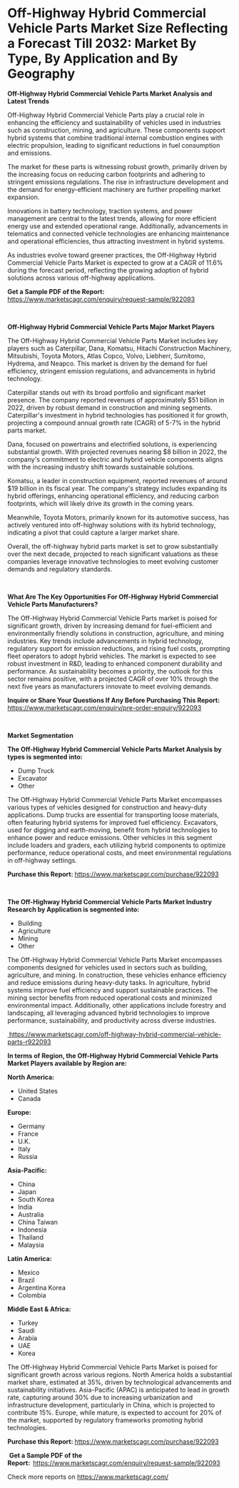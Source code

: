 <p><h1>Off-Highway Hybrid Commercial Vehicle Parts Market Size Reflecting a Forecast Till 2032: Market By Type, By Application and By Geography</h1></p><p><strong>Off-Highway Hybrid Commercial Vehicle Parts Market Analysis and Latest Trends</strong></p>
<p><p>Off-Highway Hybrid Commercial Vehicle Parts play a crucial role in enhancing the efficiency and sustainability of vehicles used in industries such as construction, mining, and agriculture. These components support hybrid systems that combine traditional internal combustion engines with electric propulsion, leading to significant reductions in fuel consumption and emissions. </p><p>The market for these parts is witnessing robust growth, primarily driven by the increasing focus on reducing carbon footprints and adhering to stringent emissions regulations. The rise in infrastructure development and the demand for energy-efficient machinery are further propelling market expansion. </p><p>Innovations in battery technology, traction systems, and power management are central to the latest trends, allowing for more efficient energy use and extended operational range. Additionally, advancements in telematics and connected vehicle technologies are enhancing maintenance and operational efficiencies, thus attracting investment in hybrid systems. </p><p>As industries evolve toward greener practices, the Off-Highway Hybrid Commercial Vehicle Parts Market is expected to grow at a CAGR of 11.6% during the forecast period, reflecting the growing adoption of hybrid solutions across various off-highway applications.</p></p>
<p><strong>Get a Sample PDF of the Report:&nbsp;</strong> <a href="https://www.marketscagr.com/enquiry/request-sample/922093?utm_campaign=2390&utm_medium=2&utm_source=Github&utm_content=ia&utm_term=23022025&utm_id=off-highway-hybrid-commercial-vehicle-parts">https://www.marketscagr.com/enquiry/request-sample/922093</a></p>
<p>&nbsp;</p>
<p><strong>Off-Highway Hybrid Commercial Vehicle Parts Major Market Players</strong></p>
<p><p>The Off-Highway Hybrid Commercial Vehicle Parts Market includes key players such as Caterpillar, Dana, Komatsu, Hitachi Construction Machinery, Mitsubishi, Toyota Motors, Atlas Copco, Volvo, Liebherr, Sumitomo, Hydrema, and Neapco. This market is driven by the demand for fuel efficiency, stringent emission regulations, and advancements in hybrid technology.</p><p>Caterpillar stands out with its broad portfolio and significant market presence. The company reported revenues of approximately $51 billion in 2022, driven by robust demand in construction and mining segments. Caterpillar's investment in hybrid technologies has positioned it for growth, projecting a compound annual growth rate (CAGR) of 5-7% in the hybrid parts market.</p><p>Dana, focused on powertrains and electrified solutions, is experiencing substantial growth. With projected revenues nearing $8 billion in 2022, the company's commitment to electric and hybrid vehicle components aligns with the increasing industry shift towards sustainable solutions.</p><p>Komatsu, a leader in construction equipment, reported revenues of around $19 billion in its fiscal year. The company's strategy includes expanding its hybrid offerings, enhancing operational efficiency, and reducing carbon footprints, which will likely drive its growth in the coming years.</p><p>Meanwhile, Toyota Motors, primarily known for its automotive success, has actively ventured into off-highway solutions with its hybrid technology, indicating a pivot that could capture a larger market share.</p><p>Overall, the off-highway hybrid parts market is set to grow substantially over the next decade, projected to reach significant valuations as these companies leverage innovative technologies to meet evolving customer demands and regulatory standards.</p></p>
<p>&nbsp;</p>
<p><strong>What Are The Key Opportunities For Off-Highway Hybrid Commercial Vehicle Parts Manufacturers?</strong></p>
<p><p>The Off-Highway Hybrid Commercial Vehicle Parts market is poised for significant growth, driven by increasing demand for fuel-efficient and environmentally friendly solutions in construction, agriculture, and mining industries. Key trends include advancements in hybrid technology, regulatory support for emission reductions, and rising fuel costs, prompting fleet operators to adopt hybrid vehicles. The market is expected to see robust investment in R&D, leading to enhanced component durability and performance. As sustainability becomes a priority, the outlook for this sector remains positive, with a projected CAGR of over 10% through the next five years as manufacturers innovate to meet evolving demands.</p></p>
<p><strong>Inquire or Share Your Questions If Any Before Purchasing This Report:</strong> <a href="https://www.marketscagr.com/enquiry/pre-order-enquiry/922093?utm_campaign=2390&utm_medium=2&utm_source=Github&utm_content=ia&utm_term=23022025&utm_id=off-highway-hybrid-commercial-vehicle-parts">https://www.marketscagr.com/enquiry/pre-order-enquiry/922093</a></p>
<p>&nbsp;</p>
<p><strong>Market Segmentation</strong></p>
<p><strong>The Off-Highway Hybrid Commercial Vehicle Parts Market Analysis by types is segmented into:</strong></p>
<p><ul><li>Dump Truck</li><li>Excavator</li><li>Other</li></ul></p>
<p><p>The Off-Highway Hybrid Commercial Vehicle Parts Market encompasses various types of vehicles designed for construction and heavy-duty applications. Dump trucks are essential for transporting loose materials, often featuring hybrid systems for improved fuel efficiency. Excavators, used for digging and earth-moving, benefit from hybrid technologies to enhance power and reduce emissions. Other vehicles in this segment include loaders and graders, each utilizing hybrid components to optimize performance, reduce operational costs, and meet environmental regulations in off-highway settings.</p></p>
<p><strong>Purchase this Report:&nbsp;</strong><a href="https://www.marketscagr.com/purchase/922093?utm_campaign=2390&utm_medium=2&utm_source=Github&utm_content=ia&utm_term=23022025&utm_id=off-highway-hybrid-commercial-vehicle-parts">https://www.marketscagr.com/purchase/922093</a></p>
<p>&nbsp;</p>
<p><strong>The Off-Highway Hybrid Commercial Vehicle Parts Market Industry Research by Application is segmented into:</strong></p>
<p><ul><li>Building</li><li>Agriculture</li><li>Mining</li><li>Other</li></ul></p>
<p><p>The Off-Highway Hybrid Commercial Vehicle Parts Market encompasses components designed for vehicles used in sectors such as building, agriculture, and mining. In construction, these vehicles enhance efficiency and reduce emissions during heavy-duty tasks. In agriculture, hybrid systems improve fuel efficiency and support sustainable practices. The mining sector benefits from reduced operational costs and minimized environmental impact. Additionally, other applications include forestry and landscaping, all leveraging advanced hybrid technologies to improve performance, sustainability, and productivity across diverse industries.</p></p>
<p><a href="https://www.marketscagr.com/off-highway-hybrid-commercial-vehicle-parts-r922093?utm_campaign=2390&utm_medium=2&utm_source=Github&utm_content=ia&utm_term=23022025&utm_id=off-highway-hybrid-commercial-vehicle-parts">&nbsp;https://www.marketscagr.com/off-highway-hybrid-commercial-vehicle-parts-r922093</a></p>
<p><strong>In terms of Region, the Off-Highway Hybrid Commercial Vehicle Parts Market Players available by Region are:</strong></p>
<p>
    <p> <strong> North America: </strong>
        <ul>
            <li>United States</li>
            <li>Canada</li>
        </ul>
        </p> 
    <p> <strong> Europe: </strong>
        <ul>
            <li>Germany</li>
            <li>France</li>
            <li>U.K.</li>
            <li>Italy</li>
            <li>Russia</li>
        </ul>
        </p> 
    <p> <strong> Asia-Pacific: </strong>
        <ul>
            <li>China</li>
            <li>Japan</li>
            <li>South Korea</li>
            <li>India</li>
            <li>Australia</li>
            <li>China Taiwan</li>
            <li>Indonesia</li>
            <li>Thailand</li>
            <li>Malaysia</li>
        </ul>
        </p> 
    <p> <strong> Latin America: </strong>
        <ul>
            <li>Mexico</li>
            <li>Brazil</li>
            <li>Argentina Korea</li>
            <li>Colombia</li>
        </ul>
        </p> 
    <p> <strong> Middle East & Africa: </strong>
        <ul>
            <li>Turkey</li>
            <li>Saudi</li>
            <li>Arabia</li>
            <li>UAE</li>
            <li>Korea</li>
        </ul>
    </p>
    </p>
<p><p>The Off-Highway Hybrid Commercial Vehicle Parts Market is poised for significant growth across various regions. North America holds a substantial market share, estimated at 35%, driven by technological advancements and sustainability initiatives. Asia-Pacific (APAC) is anticipated to lead in growth rate, capturing around 30% due to increasing urbanization and infrastructure development, particularly in China, which is projected to contribute 15%. Europe, while mature, is expected to account for 20% of the market, supported by regulatory frameworks promoting hybrid technologies.</p></p>
<p><strong>Purchase this Report: </strong><a href="https://www.marketscagr.com/purchase/922093?utm_campaign=2390&utm_medium=2&utm_source=Github&utm_content=ia&utm_term=23022025&utm_id=off-highway-hybrid-commercial-vehicle-parts">https://www.marketscagr.com/purchase/922093</a></p>
<p>&nbsp;<strong>Get a Sample PDF of the Report:&nbsp;&nbsp;</strong><a href="https://www.marketscagr.com/enquiry/request-sample/922093?utm_campaign=2390&utm_medium=2&utm_source=Github&utm_content=ia&utm_term=23022025&utm_id=off-highway-hybrid-commercial-vehicle-parts">https://www.marketscagr.com/enquiry/request-sample/922093</a></p>
<p><strong></strong></p>
<p>Check more reports on <a href="https://www.marketscagr.com/?utm_campaign=2390&utm_medium=2&utm_source=Github&utm_content=ia&utm_term=23022025&utm_id=off-highway-hybrid-commercial-vehicle-parts">https://www.marketscagr.com/</a></p>